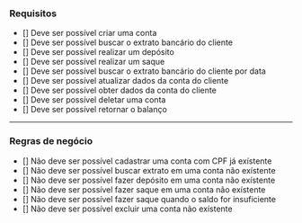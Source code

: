
### Requisitos

- [] Deve ser possível criar uma conta
- [] Deve ser possível buscar o extrato bancário do cliente
- [] Deve ser possível realizar um depósito
- [] Deve ser possível realizar um saque
- [] Deve ser possível buscar o extrato bancário do cliente por data
- [] Deve ser possível atualizar dados da conta do cliente
- [] Deve ser possível obter dados da conta do cliente
- [] Deve ser possível deletar uma conta
- [] Deve ser possível retornar o balanço

---

### Regras de negócio

- [] Não deve ser possível cadastrar uma conta com CPF já exístente
- [] Não deve ser possível buscar extrato em uma conta não exístente
- [] Não deve ser possível fazer depósito em uma conta não exístente
- [] Não deve ser possível fazer saque em uma conta não exístente
- [] Não deve ser possível fazer saque quando o saldo for insuficiente
- [] Não deve ser possível excluir uma conta não exístente